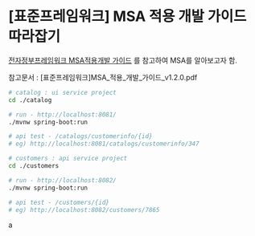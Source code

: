 [표준프레임워크] MSA 적용 개발 가이드 따라잡기
=====================

[전자정부프레임워크 MSA적용개발 가이드](https://www.egovframe.go.kr/home/ntt/nttRead.do?menuNo=76&bbsId=171&nttId=1809) 를 참고하여 MSA를 알아보고자 함.

참고문서 : [표준프레임워크]MSA_적용_개발_가이드_v1.2.0.pdf


```sh
# catalog : ui service project
cd ./catalog 

# run - http://localhost:8081/
./mvnw spring-boot:run

# api test - /catalogs/customerinfo/{id}
# eg) http://localhost:8081/catalogs/customerinfo/347
```


```sh
# customers : api service project
cd ./customers 

# run - http://localhost:8082/
./mvnw spring-boot:run

# api test - /customers/{id}
# eg) http://localhost:8082/customers/7865
```

a